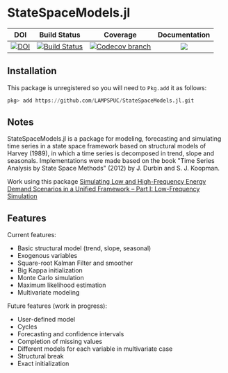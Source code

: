 # StateSpaceModels.jl

| **DOI** | **Build Status** | **Coverage** | **Documentation** |
|:-----------------:|:-----------------:|:-----------------:|:-----------------:|
| [![DOI](https://zenodo.org/badge/DOI/10.5281/zenodo.1240453.svg)](https://doi.org/10.5281/zenodo.1240453) | [![Build Status][build-img]][build-url] | [![Codecov branch][codecov-img]][codecov-url] |[![](https://img.shields.io/badge/docs-latest-blue.svg)](https://lampspuc.github.io/StateSpaceModels.jl/latest/)

## Installation

This package is unregistered so you will need to `Pkg.add` it as follows:
```julia
pkg> add https://github.com/LAMPSPUC/StateSpaceModels.jl.git
```

## Notes

StateSpaceModels.jl is a package for modeling, forecasting and simulating time series in a state space framework based on structural models of Harvey (1989), in which a time series is decomposed in trend, slope and seasonals. Implementations were made based on the book "Time Series Analysis by State Space Methods" (2012) by J. Durbin and S. J. Koopman.

Work using this package [Simulating Low and High-Frequency Energy
Demand Scenarios in a Unified Framework – Part
I: Low-Frequency Simulation](https://www.maxwell.vrac.puc-rio.br/33804/33804.PDF)

## Features

Current features:
* Basic structural model (trend, slope, seasonal)
* Exogenous variables
* Square-root Kalman Filter and smoother
* Big Kappa initialization
* Monte Carlo simulation
* Maximum likelihood estimation
* Multivariate modeling

Future features (work in progress):
* User-defined model
* Cycles
* Forecasting and confidence intervals
* Completion of missing values
* Different models for each variable in multivariate case
* Structural break
* Exact initialization

[build-img]: https://travis-ci.org/LAMPSPUC/StateSpaceModels.jl.svg?branch=master
[build-url]: https://travis-ci.org/LAMPSPUC/StateSpaceModels.jl

[codecov-img]: https://codecov.io/gh/LAMPSPUC/StateSpaceModels.jl/coverage.svg?branch=master
[codecov-url]: https://codecov.io/gh/LAMPSPUC/StateSpaceModels.jl?branch=master
